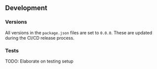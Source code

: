 ## Development

### Versions

All versions in the `package.json` files are set to `0.0.0`. These are updated during the CI/CD release process.

### Tests

TODO: Elaborate on testing setup
